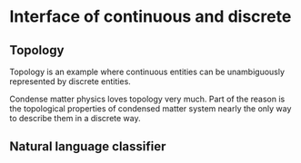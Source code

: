 # Interface of continuous and discrete

## Topology

Topology is an example where continuous entities can be unambiguously represented by discrete entities.

Condense matter physics loves topology very much. Part of the reason is the topological properties of condensed matter system nearly the only way to describe them in a discrete way.

## Natural language classifier

